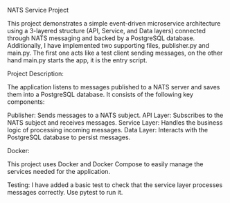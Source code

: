 NATS Service Project

This project demonstrates a simple event-driven microservice architecture using a 3-layered structure (API, Service, and Data layers) connected through NATS messaging and backed by a PostgreSQL database. Additionally, I have implemented two supporting files, publisher.py and main.py. The first one acts like a test client sending messages, on the other hand main.py starts the app, it is the entry script. 

Project Description:

The application listens to messages published to a NATS server and saves them into a PostgreSQL database. It consists of the following key components:

Publisher: Sends messages to a NATS subject.
API Layer: Subscribes to the NATS subject and receives messages.
Service Layer: Handles the business logic of processing incoming messages.
Data Layer: Interacts with the PostgreSQL database to persist messages.

Docker: 

This project uses Docker and Docker Compose to easily manage the services needed for the application. 

Testing: 
I have added a basic test to check that the service layer processes messages correctly. Use pytest to run it.